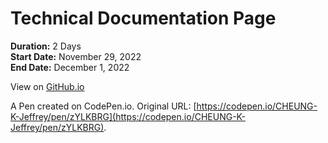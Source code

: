 # Technical Documentation Page

**Duration:** 2 Days\
**Start Date:** November 29, 2022\
**End Date:** December 1, 2022

View on [GitHub.io](https://cheung-k-jeffrey.github.io/freeCodeCamp-Certification-Projects/Responsive-Web-Design/03-Technical-Documentation-Page/index.html)

A Pen created on CodePen.io. Original URL: [https://codepen.io/CHEUNG-K-Jeffrey/pen/zYLKBRG](https://codepen.io/CHEUNG-K-Jeffrey/pen/zYLKBRG).

